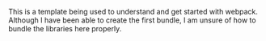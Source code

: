 This is a template being used to understand and get started with webpack.
Although I have been able to create the first bundle, I am unsure of how to bundle the libraries here properly.
